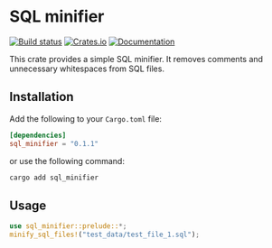 # SQL minifier
[![Build status](https://github.com/mvisani/SQL-minifier/actions/workflows/rust.yml/badge.svg)](https://github.com/earth-metabolome-initiative/emi-monorepo/actions)
[![Crates.io](https://img.shields.io/crates/v/SQL-minifier.svg)](https://crates.io/crates/SQL-minifier)
[![Documentation](https://docs.rs/sql_minifier/badge.svg)](https://docs.rs/sql_minifier)

This crate provides a simple SQL minifier. It removes comments and unnecessary whitespaces from SQL files.

## Installation
Add the following to your `Cargo.toml` file:
```toml
[dependencies]
sql_minifier = "0.1.1"
```

or use the following command:
```bash
cargo add sql_minifier
```

## Usage
```rust
use sql_minifier::prelude::*;
minify_sql_files!("test_data/test_file_1.sql");
```
